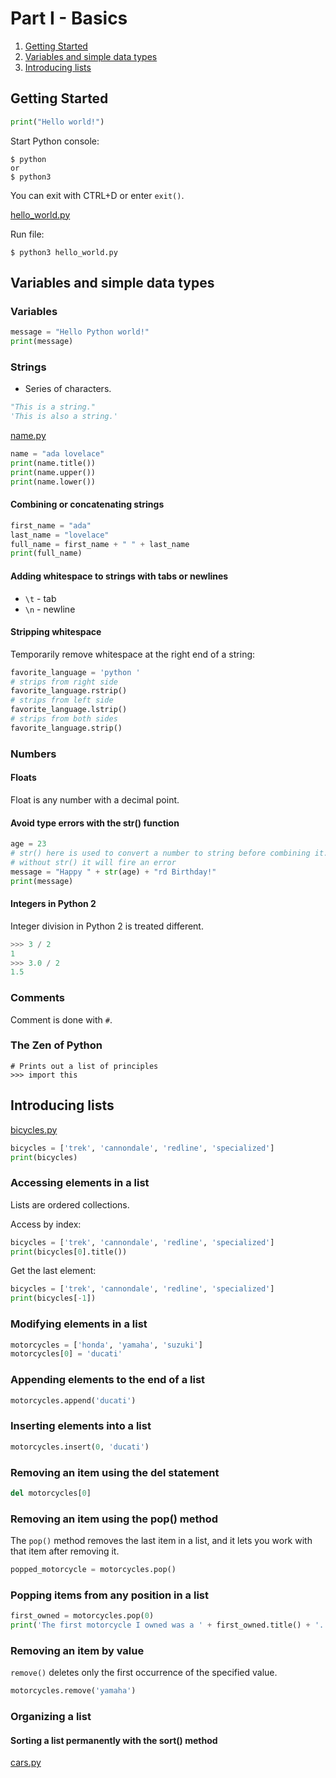 # Part I - Basics

1. [Getting Started](#getting_started)
2. [Variables and simple data types](#variables_and_simple_data_types)
3. [Introducing lists](#introducing_lists)

## Getting Started

```python
print("Hello world!")
```

Start Python console:
```
$ python
or
$ python3
```

You can exit with CTRL+D or enter `exit()`.

[hello_world.py](basics/hello_world.py)

Run file:
```
$ python3 hello_world.py
```

## Variables and simple data types

### Variables

```python
message = "Hello Python world!"
print(message)
```

### Strings

* Series of characters.

```python
"This is a string."
'This is also a string.'
```

[name.py](basics/name.py)

```python
name = "ada lovelace"
print(name.title())
print(name.upper())
print(name.lower())
```

#### Combining or concatenating strings

```python
first_name = "ada"
last_name = "lovelace"
full_name = first_name + " " + last_name
print(full_name)
```

#### Adding whitespace to strings with tabs or newlines

* `\t` - tab
* `\n` - newline

#### Stripping whitespace

Temporarily remove whitespace at the right end of a string:
```python
favorite_language = 'python '
# strips from right side
favorite_language.rstrip()
# strips from left side
favorite_language.lstrip()
# strips from both sides
favorite_language.strip()
```

### Numbers

#### Floats

Float is any number with a decimal point.

#### Avoid type errors with the str() function

```python
age = 23
# str() here is used to convert a number to string before combining it.
# without str() it will fire an error
message = "Happy " + str(age) + "rd Birthday!"
print(message)
```

#### Integers in Python 2

Integer division in Python 2 is treated different.
```python
>>> 3 / 2
1
>>> 3.0 / 2
1.5
```

### Comments

Comment is done with `#`.

### The Zen of Python

```
# Prints out a list of principles
>>> import this
```

## Introducing lists

[bicycles.py](basics/bicycles.py)

```python
bicycles = ['trek', 'cannondale', 'redline', 'specialized']
print(bicycles)
```

### Accessing elements in a list

Lists are ordered collections.

Access by index:
```python
bicycles = ['trek', 'cannondale', 'redline', 'specialized']
print(bicycles[0].title())
```

Get the last element:
```python
bicycles = ['trek', 'cannondale', 'redline', 'specialized']
print(bicycles[-1])
```

### Modifying elements in a list

```python
motorcycles = ['honda', 'yamaha', 'suzuki']
motorcycles[0] = 'ducati'
```

### Appending elements to the end of a list

```python
motorcycles.append('ducati')
```

### Inserting elements into a list

```python
motorcycles.insert(0, 'ducati')
```

### Removing an item using the del statement

```python
del motorcycles[0]
```

### Removing an item using the pop() method

The `pop()` method removes the last item in a list, and it lets you work with that item after removing it.

```python
popped_motorcycle = motorcycles.pop()
```

### Popping items from any position in a list

```python
first_owned = motorcycles.pop(0)
print('The first motorcycle I owned was a ' + first_owned.title() + '.')
```

### Removing an item by value

`remove()` deletes only the first occurrence of the specified value.

```python
motorcycles.remove('yamaha')
```

### Organizing a list

#### Sorting a list permanently with the sort() method

[cars.py](basics/cars.py)
